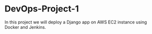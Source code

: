 # DevOps-Project-1
In this project we will deploy a Django app on AWS EC2 instance using Docker and Jenkins.
